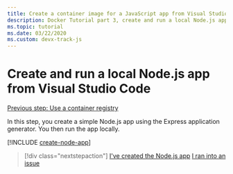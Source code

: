 ```yaml
---
title: Create a container image for a JavaScript app from Visual Studio Code
description: Docker Tutorial part 3, create and run a local Node.js app
ms.topic: tutorial
ms.date: 03/22/2020
ms.custom: devx-track-js
---
```


# Create and run a local Node.js app from Visual Studio Code

[Previous step: Use a container registry](tutorial-vscode-docker-node-02.md)

In this step, you create a simple Node.js app using the Express application generator. You then run the app locally.

[!INCLUDE [create-node-app](../../includes/create-node-app.md)]

> [!div class="nextstepaction"]
> [I've created the  Node.js app](tutorial-vscode-docker-node-04.md) [I ran into an issue](https://www.research.net/r/PWZWZ52?tutorial=node-deployment-azureappservice&step=create-app)
